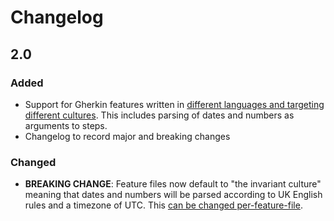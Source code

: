 # Changelog

## 2.0

### Added

* Support for Gherkin features written in [different languages and targeting different cultures](docs/Localisation.md).  This includes parsing of dates and numbers as arguments to steps.
* Changelog to record major and breaking changes

### Changed

* **BREAKING CHANGE**: Feature files now default to "the invariant culture" meaning that dates and numbers will be parsed according to UK English rules and a timezone of UTC. This [can be changed per-feature-file](docs/Localisation.md).